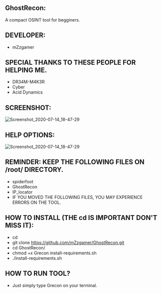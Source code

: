 ## GhostRecon:
A compact OSINT tool for begginers.
## DEVELOPER:
- mZzgamer
## SPECIAL THANKS TO THESE PEOPLE FOR HELPING ME.
- DR34M-M4K3R
- Cyber
- Acid Dynamics
## SCREENSHOT:
![Screenshot_2020-07-14_18-47-29](https://user-images.githubusercontent.com/66206932/87510390-05d30980-c663-11ea-8827-fc8dd960513e.png)
## HELP OPTIONS:
![Screenshot_2020-07-14_18-47-29](https://user-images.githubusercontent.com/66206932/87846335-a7a26280-c8be-11ea-8881-bee50a2264ef.png)
## REMINDER: KEEP THE FOLLOWING FILES ON /root/ DIRECTORY.
- spiderfoot
- GhostRecon
- IP_locator
- IF YOU MOVED THE FOLLOWING FILES, YOU MAY EXPERIENCE ERRORS ON THE TOOL.
## HOW TO INSTALL (THE cd IS IMPORTANT DON'T MISS IT):
- cd 
- git clone https://github.com/mZzgamer/GhostRecon.git 
- cd GhostRecon/
- chmod +x Grecon install-requirements.sh
- ./install-requirements.sh
## HOW TO RUN TOOL?
- Just simply type Grecon on your terminal.

